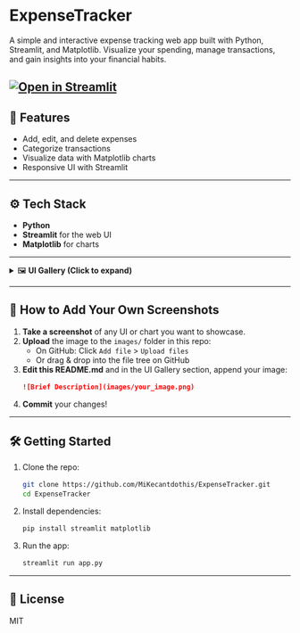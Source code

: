 # ExpenseTracker

A simple and interactive expense tracking web app built with Python, Streamlit, and Matplotlib. Visualize your spending, manage transactions, and gain insights into your financial habits.

[![Open in Streamlit](https://static.streamlit.io/badges/streamlit_badge_black_white.svg)](https://expensetracker-igg4wm7qhxwz6jqzgncse5.streamlit.app/)
---

## 🚀 Features
- Add, edit, and delete expenses
- Categorize transactions
- Visualize data with Matplotlib charts
- Responsive UI with Streamlit

---

## ⚙️ Tech Stack
- **Python**
- **Streamlit** for the web UI
- **Matplotlib** for charts

---

<details>
<summary>🖼️ <b>UI Gallery (Click to expand)</b></summary>

### Dashboard View
![Dashboard](./dashboard.png)
![Dashboard](./output1.png)
![Dashboard](./output2.png)
![Dashboard](./graph1.png)



<!-- 
How to append more images:
1. Upload your screenshot to the `images/` folder in the repo, or drag and drop it into the file tree on GitHub.
2. Reference your image like this:
    ![Description](images/your_image.png)

Optional: Add a section header or short description above your image.
-->
</details>

---

## 📸 How to Add Your Own Screenshots

1. **Take a screenshot** of any UI or chart you want to showcase.
2. **Upload** the image to the `images/` folder in this repo:
    - On GitHub: Click `Add file` > `Upload files`
    - Or drag & drop into the file tree on GitHub
3. **Edit this README.md** and in the UI Gallery section, append your image:
    ```markdown
    ![Brief Description](images/your_image.png)
    ```
4. **Commit** your changes!

---

## 🛠️ Getting Started

1. Clone the repo:
    ```bash
    git clone https://github.com/MiKecantdothis/ExpenseTracker.git
    cd ExpenseTracker
    ```
2. Install dependencies:
    ```bash
    pip install streamlit matplotlib
    ```
3. Run the app:
    ```bash
    streamlit run app.py
    ```

---

## 📄 License

MIT
